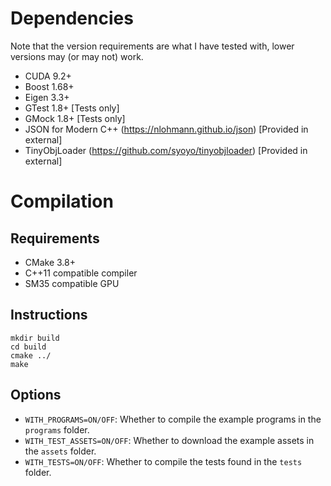 # Dependencies

Note that the version requirements are what I have tested with, lower versions may (or may not) work.

* CUDA 9.2+
* Boost 1.68+
* Eigen 3.3+
* GTest 1.8+ [Tests only]
* GMock 1.8+ [Tests only]
* JSON for Modern C++ (https://nlohmann.github.io/json) [Provided in external]
* TinyObjLoader (https://github.com/syoyo/tinyobjloader) [Provided in external]

# Compilation

## Requirements

* CMake 3.8+
* C++11 compatible compiler
* SM35 compatible GPU

## Instructions

```
mkdir build
cd build
cmake ../
make
```

## Options

* `WITH_PROGRAMS=ON/OFF`: Whether to compile the example programs in the `programs` folder.
* `WITH_TEST_ASSETS=ON/OFF`: Whether to download the example assets in the `assets` folder.
* `WITH_TESTS=ON/OFF`: Whether to compile the tests found in the `tests` folder.
